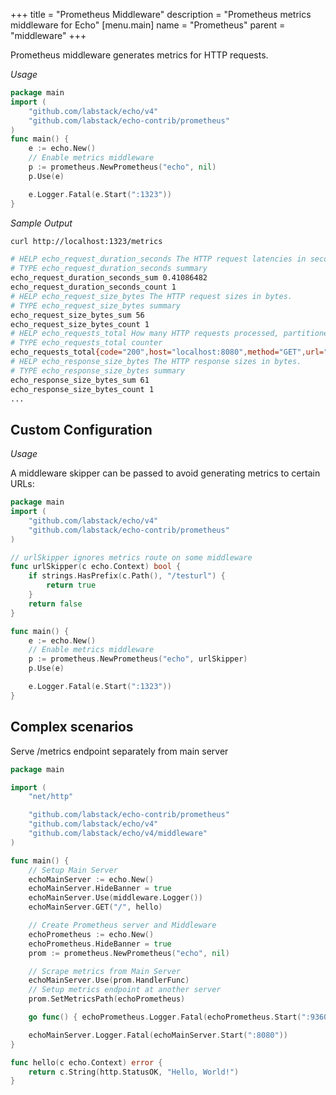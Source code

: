 +++
title = "Prometheus Middleware"
description = "Prometheus metrics middleware for Echo"
[menu.main]
  name = "Prometheus"
  parent = "middleware"
+++

Prometheus middleware generates metrics for HTTP requests.

*Usage*

```go
package main
import (
    "github.com/labstack/echo/v4"
    "github.com/labstack/echo-contrib/prometheus"
)
func main() {
    e := echo.New()
    // Enable metrics middleware
    p := prometheus.NewPrometheus("echo", nil)
    p.Use(e)

    e.Logger.Fatal(e.Start(":1323"))
}
```

*Sample Output*

```bash
curl http://localhost:1323/metrics

# HELP echo_request_duration_seconds The HTTP request latencies in seconds.
# TYPE echo_request_duration_seconds summary
echo_request_duration_seconds_sum 0.41086482
echo_request_duration_seconds_count 1
# HELP echo_request_size_bytes The HTTP request sizes in bytes.
# TYPE echo_request_size_bytes summary
echo_request_size_bytes_sum 56
echo_request_size_bytes_count 1
# HELP echo_requests_total How many HTTP requests processed, partitioned by status code and HTTP method.
# TYPE echo_requests_total counter
echo_requests_total{code="200",host="localhost:8080",method="GET",url="/"} 1
# HELP echo_response_size_bytes The HTTP response sizes in bytes.
# TYPE echo_response_size_bytes summary
echo_response_size_bytes_sum 61
echo_response_size_bytes_count 1
...
```

## Custom Configuration

*Usage*

A middleware skipper can be passed to avoid generating metrics to certain URLs:

```go
package main
import (
    "github.com/labstack/echo/v4"
    "github.com/labstack/echo-contrib/prometheus"
)

// urlSkipper ignores metrics route on some middleware
func urlSkipper(c echo.Context) bool {
	if strings.HasPrefix(c.Path(), "/testurl") {
		return true
	}
	return false
}

func main() {
    e := echo.New()
    // Enable metrics middleware
    p := prometheus.NewPrometheus("echo", urlSkipper)
    p.Use(e)

    e.Logger.Fatal(e.Start(":1323"))
}
```
## Complex scenarios
Serve /metrics endpoint separately from main server
```go
package main

import (
	"net/http"

	"github.com/labstack/echo-contrib/prometheus"
	"github.com/labstack/echo/v4"
	"github.com/labstack/echo/v4/middleware"
)

func main() {
	// Setup Main Server
	echoMainServer := echo.New()
	echoMainServer.HideBanner = true
	echoMainServer.Use(middleware.Logger())
	echoMainServer.GET("/", hello)

	// Create Prometheus server and Middleware
	echoPrometheus := echo.New()
	echoPrometheus.HideBanner = true
	prom := prometheus.NewPrometheus("echo", nil)

	// Scrape metrics from Main Server
	echoMainServer.Use(prom.HandlerFunc)
	// Setup metrics endpoint at another server
	prom.SetMetricsPath(echoPrometheus)

	go func() { echoPrometheus.Logger.Fatal(echoPrometheus.Start(":9360")) }()

	echoMainServer.Logger.Fatal(echoMainServer.Start(":8080"))
}

func hello(c echo.Context) error {
	return c.String(http.StatusOK, "Hello, World!")
}
```
